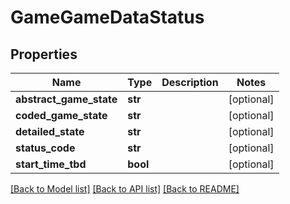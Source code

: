 # GameGameDataStatus

## Properties
Name | Type | Description | Notes
------------ | ------------- | ------------- | -------------
**abstract_game_state** | **str** |  | [optional] 
**coded_game_state** | **str** |  | [optional] 
**detailed_state** | **str** |  | [optional] 
**status_code** | **str** |  | [optional] 
**start_time_tbd** | **bool** |  | [optional] 

[[Back to Model list]](../README.md#documentation-for-models) [[Back to API list]](../README.md#documentation-for-api-endpoints) [[Back to README]](../README.md)


